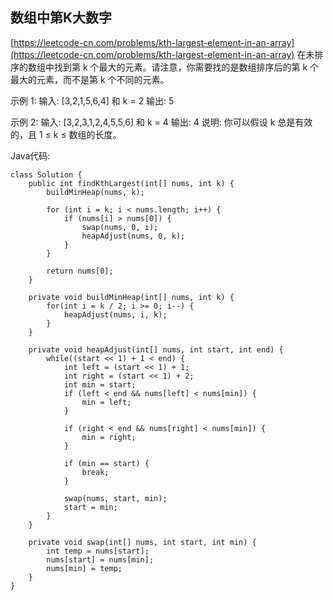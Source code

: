 ## 数组中第K大数字
[https://leetcode-cn.com/problems/kth-largest-element-in-an-array](https://leetcode-cn.com/problems/kth-largest-element-in-an-array)
在未排序的数组中找到第 k 个最大的元素。请注意，你需要找的是数组排序后的第 k 个最大的元素，而不是第 k 个不同的元素。

示例 1:
输入: [3,2,1,5,6,4] 和 k = 2
输出: 5

示例 2:
输入: [3,2,3,1,2,4,5,5,6] 和 k = 4
输出: 4
说明:
你可以假设 k 总是有效的，且 1 ≤ k ≤ 数组的长度。

Java代码:
```
class Solution {
    public int findKthLargest(int[] nums, int k) {
        buildMinHeap(nums, k);

        for (int i = k; i < nums.length; i++) {
            if (nums[i] > nums[0]) {
                swap(nums, 0, i);
                heapAdjust(nums, 0, k);
            }
        }

        return nums[0];
    }

    private void buildMinHeap(int[] nums, int k) {
        for(int i = k / 2; i >= 0; i--) {
            heapAdjust(nums, i, k);
        }
    }

    private void heapAdjust(int[] nums, int start, int end) {
        while((start << 1) + 1 < end) {
            int left = (start << 1) + 1;
            int right = (start << 1) + 2;
            int min = start;
            if (left < end && nums[left] < nums[min]) {
                min = left;
            }

            if (right < end && nums[right] < nums[min]) {
                min = right;
            }

            if (min == start) {
                break;
            }

            swap(nums, start, min);
            start = min;
        }
    }

    private void swap(int[] nums, int start, int min) {
        int temp = nums[start];
        nums[start] = nums[min];
        nums[min] = temp;
    }
}
```
